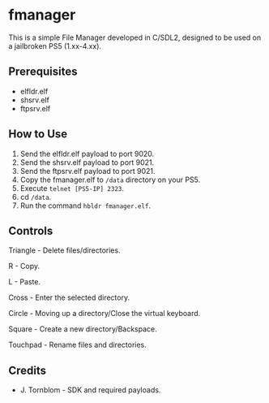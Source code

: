# fmanager

This is a simple File Manager developed in C/SDL2, designed to be used on a jailbroken PS5 (1.xx-4.xx).

## Prerequisites
- elfldr.elf
- shsrv.elf
- ftpsrv.elf

## How to Use
1. Send the elfldr.elf payload to port 9020.
2. Send the shsrv.elf payload to port 9021.
3. Send the ftpsrv.elf payload to port 9021.
4. Copy the fmanager.elf to `/data` directory on your PS5.
5. Execute `telnet [PS5-IP] 2323`.
6. cd `/data`.
6. Run the command `hbldr fmanager.elf`.

## Controls

Triangle - Delete files/directories.

R - Copy.

L - Paste.

Cross - Enter the selected directory.

Circle - Moving up a directory/Close the virtual keyboard.

Square - Create a new directory/Backspace.

Touchpad - Rename files and directories.


## Credits
- J. Tornblom - SDK and required payloads.
